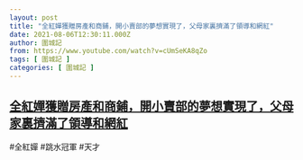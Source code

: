 ```yaml
---
layout: post
title: "全紅嬋獲贈房產和商鋪，開小賣部的夢想實現了，父母家裏擠滿了領導和網紅"
date: 2021-08-06T12:30:11.000Z
author: 圍城記
from: https://www.youtube.com/watch?v=cUmSeKA8qZo
tags: [ 圍城記 ]
categories: [ 圍城記 ]
---
```

<!--1628253011000-->
[全紅嬋獲贈房產和商鋪，開小賣部的夢想實現了，父母家裏擠滿了領導和網紅](https://www.youtube.com/watch?v=cUmSeKA8qZo)
------

<div>
#全紅嬋 #跳水冠軍 #天才
</div>
